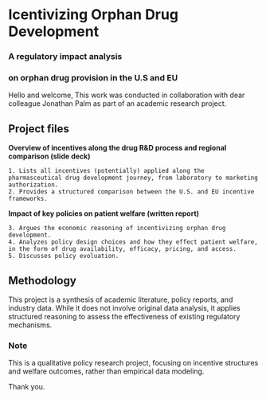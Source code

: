 
# Icentivizing Orphan Drug Development

### A regulatory impact analysis
### on orphan drug provision in the U.S and EU

Hello and welcome,
This work was conducted in collaboration with dear colleague Jonathan Palm as part of an academic research project.

## Project files
**Overview of incentives along the drug R&D process and regional comparison (slide deck)**

    1. Lists all incentives (potentially) applied along the pharmasceutical drug development journey, from laboratory to marketing authorization.
    2. Provides a structured comparison between the U.S. and EU incentive frameworks.

**Impact of key policies on patient welfare (written report)**

    3. Argues the economic reasoning of incentivizing orphan drug development.
    4. Analyzes policy design choices and how they effect patient welfare, in the form of drug availability, efficacy, pricing, and access.
    5. Discusses policy evoluation.

## Methodology
This project is a synthesis of academic literature, policy reports, and industry data. While it does not involve original data analysis, it applies structured reasoning to assess the effectiveness of existing regulatory mechanisms.

### Note
This is a qualitative policy research project, focusing on incentive structures and welfare outcomes, rather than empirical data modeling.

Thank you.
